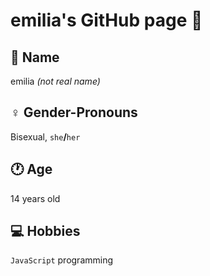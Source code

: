 # emilia's GitHub page 👋

## 🙂 Name

emilia *(not real name)*

## ♀️ Gender-Pronouns

Bisexual, `she`**/**`her`

## 🕐 Age

14 years old

## 💻 Hobbies

`JavaScript` programming

